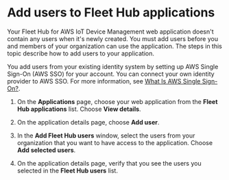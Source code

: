 # Add users to Fleet Hub applications<a name="aws-iot-monitor-admin-work-with-apps-add-users"></a>

Your Fleet Hub for AWS IoT Device Management web application doesn't contain any users when it's newly created\. You must add users before you and members of your organization can use the application\. The steps in this topic describe how to add users to your application\.

You add users from your existing identity system by setting up AWS Single Sign\-On \(AWS SSO\) for your account\. You can connect your own identity provider to AWS SSO\. For more information, see [What Is AWS Single Sign\-On?](https://docs.aws.amazon.com/singlesignon/latest/userguide/)\.

1. On the **Applications** page, choose your web application from the **Fleet Hub applications** list\. Choose **View details**\.

1. On the application details page, choose **Add user**\.

1. In the **Add Fleet Hub users** window, select the users from your organization that you want to have access to the application\. Choose **Add selected users**\.

1. On the application details page, verify that you see the users you selected in the **Fleet Hub users** list\.